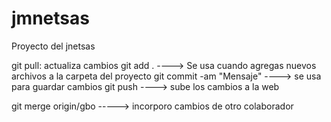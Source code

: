 # jmnetsas
Proyecto del jnetsas


git pull: actualiza cambios
git add . ----> Se usa cuando agregas nuevos archivos a la carpeta del proyecto
git commit -am "Mensaje" ----> se usa para guardar cambios
git push ----> sube los cambios a la web

git merge origin/gbo   -----> incorporo cambios de otro colaborador
